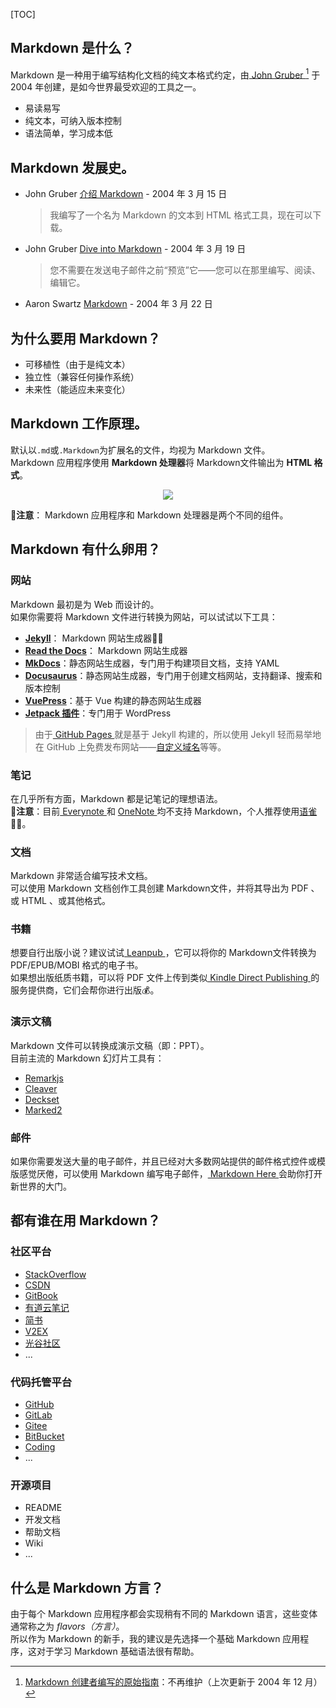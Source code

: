 <!-- title: 【Markdown】Markdown 入门基础（一） -->
<!-- date: 2021-10-22 13:16:30 -->
<!-- Table of Content -->
[TOC]

## Markdown 是什么？
Markdown 是一种用于编写结构化文档的纯文本格式约定，由[ John Gruber ](https://daringfireball.net/projects/markdown/) [^1] 于 2004 年创建，是如今世界最受欢迎的工具之一。
[^1]: [Markdown 创建者编写的原始指南](https://daringfireball.net/projects/markdown/)：不再维护（上次更新于 2004 年 12 月）
- 易读易写
- 纯文本，可纳入版本控制
- 语法简单，学习成本低

## Markdown 发展史。
- John Gruber [介绍 Markdown](https://daringfireball.net/2004/03/introducing_markdown) - 2004 年 3 月 15 日
  > 我编写了一个名为 Markdown 的文本到 HTML 格式工具，现在可以下载。
- John Gruber [Dive into Markdown](https://daringfireball.net/2004/03/dive_into_markdown) - 2004 年 3 月 19 日
  > 您不需要在发送电子邮件之前“预览”它——您可以在那里编写、阅读、编辑它。
- Aaron Swartz [Markdown](http://www.aaronsw.com/weblog/001189) - 2004 年 3 月 22 日

## 为什么要用 Markdown？
- 可移植性（由于是纯文本）
- 独立性（兼容任何操作系统）
- 未来性（能适应未来变化）

## Markdown 工作原理。
默认以`.md`或`.Markdown`为扩展名的文件，均视为 Markdown 文件。  
Markdown 应用程序使用 **Markdown 处理器**将 Markdown文件输出为 **HTML 格式**。
<div align="center">
<img src="https://img-blog.csdnimg.cn/1e42710f8c2b4f36ae9acebfa2c27fb0.png" />
</div>
<!-- 部分网站必须空行，统一标准 -->

**💬注意**： Markdown 应用程序和 Markdown 处理器是两个不同的组件。

## Markdown 有什么卵用？
### 网站
Markdown 最初是为 Web 而设计的。  
如果你需要将 Markdown 文件进行转换为网站，可以试试以下工具：
- [**Jekyll**](http://jekyllcn.com/)： Markdown 网站生成器👍🏻
- [**Read the Docs**](https://readthedocs.org/)： Markdown 网站生成器
- [**MkDocs**](https://www.mkdocs.org/)：静态网站生成器，专门用于构建项目文档，支持 YAML
- [**Docusaurus**](https://www.docusaurus.cn/)：静态网站生成器，专门用于创建文档网站，支持翻译、搜索和版本控制
- [**VuePress**](https://vuepress.vuejs.org/)：基于 Vue 构建的静态网站生成器
- [**Jetpack 插件**](https://jetpack.com/)：专门用于 WordPress

> 由于[ GitHub Pages ](https://pages.github.com/)就是基于 Jekyll 构建的，所以使用 Jekyll 轻而易举地在 GitHub 上免费发布网站——[自定义域名](https://docs.github.com/en/pages/configuring-a-custom-domain-for-your-github-pages-site/about-custom-domains-and-github-pages)等等。

### 笔记
在几乎所有方面，Markdown 都是记笔记的理想语法。  
**💬注意**：目前[ Everynote ](https://www.yinxiang.com/)和 [ OneNote ](https://www.onenote.com//)均不支持 Markdown，个人推荐使用[语雀](https://www.yuque.com/)👍🏻。

### 文档
Markdown 非常适合编写技术文档。  
可以使用 Markdown 文档创作工具创建 Markdown文件，并将其导出为 PDF 、或 HTML 、或其他格式。

### 书籍
想要自行出版小说？建议试试[ Leanpub ](https://leanpub.com/)，它可以将你的 Markdown文件转换为 PDF/EPUB/MOBI 格式的电子书。  
如果想出版纸质书籍，可以将 PDF 文件上传到类似[ Kindle Direct Publishing ](https://kdp.amazon.com/en_US/)的服务提供商，它们会帮你进行出版💰。

### 演示文稿
Markdown 文件可以转换成演示文稿（即：PPT）。  
目前主流的 Markdown 幻灯片工具有：
- [Remarkjs](https://remarkjs.com/)
- [Cleaver](https://jdan.github.io/cleaver/)
- [Deckset](https://www.deckset.com/)
- [Marked2](https://marked2app.com/)

### 邮件
如果你需要发送大量的电子邮件，并且已经对大多数网站提供的邮件格式控件或模版感觉厌倦，可以使用 Markdown 编写电子邮件，[ Markdown Here ](https://markdown-here.com/)会助你打开新世界的大门。

## 都有谁在用 Markdown？
### 社区平台
- [StackOverflow](https://stackoverflow.com/)
- [CSDN](https://www.csdn.net/)
- [GitBook](https://www.gitbook.com)
- [有道云笔记](https://note.youdao.com/)
- [简书](https://www.jianshu.com/)
- [V2EX](https://www.v2ex.com/)
- [光谷社区](https://www.guozaoke.com/)
- ...

### 代码托管平台
- [GitHub](https://github.com/)
- [GitLab](https://about.gitlab.com/)
- [Gitee](https://gitee.com/)
- [BitBucket](https://bitbucket.org/)
- [Coding](https://coding.net/)
- ...

### 开源项目
- README
- 开发文档
- 帮助文档
- Wiki
- ...

## 什么是 Markdown 方言？
由于每个 Markdown 应用程序都会实现稍有不同的 Markdown 语言，这些变体通常称之为 *flavors（方言）*。  
所以作为 Markdown 的新手，我的建议是先选择一个基础 Markdown 应用程序，这对于学习 Markdown 基础语法很有帮助。